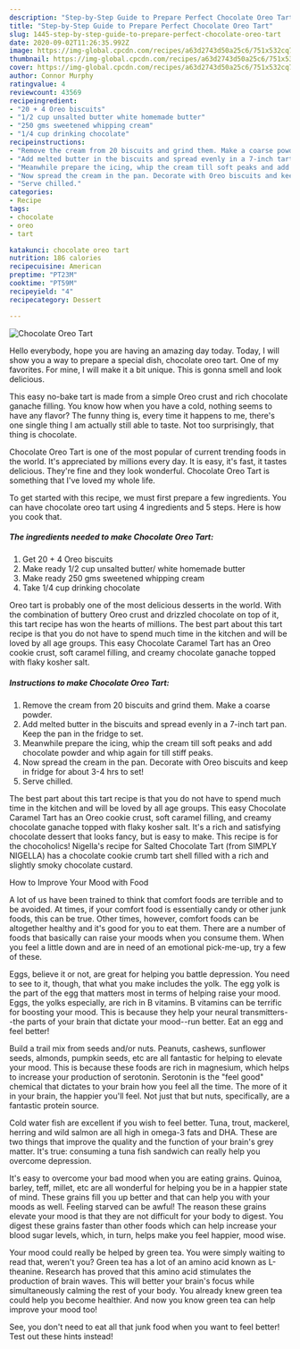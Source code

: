 ```yaml
---
description: "Step-by-Step Guide to Prepare Perfect Chocolate Oreo Tart"
title: "Step-by-Step Guide to Prepare Perfect Chocolate Oreo Tart"
slug: 1445-step-by-step-guide-to-prepare-perfect-chocolate-oreo-tart
date: 2020-09-02T11:26:35.992Z
image: https://img-global.cpcdn.com/recipes/a63d2743d50a25c6/751x532cq70/chocolate-oreo-tart-recipe-main-photo.jpg
thumbnail: https://img-global.cpcdn.com/recipes/a63d2743d50a25c6/751x532cq70/chocolate-oreo-tart-recipe-main-photo.jpg
cover: https://img-global.cpcdn.com/recipes/a63d2743d50a25c6/751x532cq70/chocolate-oreo-tart-recipe-main-photo.jpg
author: Connor Murphy
ratingvalue: 4
reviewcount: 43569
recipeingredient:
- "20 + 4 Oreo biscuits"
- "1/2 cup unsalted butter white homemade butter"
- "250 gms sweetened whipping cream"
- "1/4 cup drinking chocolate"
recipeinstructions:
- "Remove the cream from 20 biscuits and grind them. Make a coarse powder."
- "Add melted butter in the biscuits and spread evenly in a 7-inch tart pan. Keep the pan in the fridge to set."
- "Meanwhile prepare the icing, whip the cream till soft peaks and add chocolate powder and whip again for till stiff peaks."
- "Now spread the cream in the pan. Decorate with Oreo biscuits and keep in fridge for about 3-4 hrs to set!"
- "Serve chilled."
categories:
- Recipe
tags:
- chocolate
- oreo
- tart

katakunci: chocolate oreo tart 
nutrition: 186 calories
recipecuisine: American
preptime: "PT23M"
cooktime: "PT59M"
recipeyield: "4"
recipecategory: Dessert

---
```



![Chocolate Oreo Tart](https://img-global.cpcdn.com/recipes/a63d2743d50a25c6/751x532cq70/chocolate-oreo-tart-recipe-main-photo.jpg)

Hello everybody, hope you are having an amazing day today. Today, I will show you a way to prepare a special dish, chocolate oreo tart. One of my favorites. For mine, I will make it a bit unique. This is gonna smell and look delicious.

This easy no-bake tart is made from a simple Oreo crust and rich chocolate ganache filling. You know how when you have a cold, nothing seems to have any flavor? The funny thing is, every time it happens to me, there&#39;s one single thing I am actually still able to taste. Not too surprisingly, that thing is chocolate.

Chocolate Oreo Tart is one of the most popular of current trending foods in the world. It's appreciated by millions every day. It is easy, it's fast, it tastes delicious. They're fine and they look wonderful. Chocolate Oreo Tart is something that I've loved my whole life.


To get started with this recipe, we must first prepare a few ingredients. You can have chocolate oreo tart using 4 ingredients and 5 steps. Here is how you cook that.

<!--inarticleads1-->

##### The ingredients needed to make Chocolate Oreo Tart:

1. Get 20 + 4 Oreo biscuits
1. Make ready 1/2 cup unsalted butter/ white homemade butter
1. Make ready 250 gms sweetened whipping cream
1. Take 1/4 cup drinking chocolate


Oreo tart is probably one of the most delicious desserts in the world. With the combination of buttery Oreo crust and drizzled chocolate on top of it, this tart recipe has won the hearts of millions. The best part about this tart recipe is that you do not have to spend much time in the kitchen and will be loved by all age groups. This easy Chocolate Caramel Tart has an Oreo cookie crust, soft caramel filling, and creamy chocolate ganache topped with flaky kosher salt. 

<!--inarticleads2-->

##### Instructions to make Chocolate Oreo Tart:

1. Remove the cream from 20 biscuits and grind them. Make a coarse powder.
1. Add melted butter in the biscuits and spread evenly in a 7-inch tart pan. Keep the pan in the fridge to set.
1. Meanwhile prepare the icing, whip the cream till soft peaks and add chocolate powder and whip again for till stiff peaks.
1. Now spread the cream in the pan. Decorate with Oreo biscuits and keep in fridge for about 3-4 hrs to set!
1. Serve chilled.


The best part about this tart recipe is that you do not have to spend much time in the kitchen and will be loved by all age groups. This easy Chocolate Caramel Tart has an Oreo cookie crust, soft caramel filling, and creamy chocolate ganache topped with flaky kosher salt. It&#39;s a rich and satisfying chocolate dessert that looks fancy, but is easy to make. This recipe is for the chocoholics! Nigella&#39;s recipe for Salted Chocolate Tart (from SIMPLY NIGELLA) has a chocolate cookie crumb tart shell filled with a rich and slightly smoky chocolate custard. 

How to Improve Your Mood with Food


A lot of us have been trained to think that comfort foods are terrible and to be avoided. At times, if your comfort food is essentially candy or other junk foods, this can be true. Other times, however, comfort foods can be altogether healthy and it's good for you to eat them. There are a number of foods that basically can raise your moods when you consume them. When you feel a little down and are in need of an emotional pick-me-up, try a few of these.

Eggs, believe it or not, are great for helping you battle depression. You need to see to it, though, that what you make includes the yolk. The egg yolk is the part of the egg that matters most in terms of helping raise your mood. Eggs, the yolks especially, are rich in B vitamins. B vitamins can be terrific for boosting your mood. This is because they help your neural transmitters--the parts of your brain that dictate your mood--run better. Eat an egg and feel better!

Build a trail mix from seeds and/or nuts. Peanuts, cashews, sunflower seeds, almonds, pumpkin seeds, etc are all fantastic for helping to elevate your mood. This is because these foods are rich in magnesium, which helps to increase your production of serotonin. Serotonin is the "feel good" chemical that dictates to your brain how you feel all the time. The more of it in your brain, the happier you'll feel. Not just that but nuts, specifically, are a fantastic protein source.

Cold water fish are excellent if you wish to feel better. Tuna, trout, mackerel, herring and wild salmon are all high in omega-3 fats and DHA. These are two things that improve the quality and the function of your brain's grey matter. It's true: consuming a tuna fish sandwich can really help you overcome depression. 

It's easy to overcome your bad mood when you are eating grains. Quinoa, barley, teff, millet, etc are all wonderful for helping you be in a happier state of mind. These grains fill you up better and that can help you with your moods as well. Feeling starved can be awful! The reason these grains elevate your mood is that they are not difficult for your body to digest. You digest these grains faster than other foods which can help increase your blood sugar levels, which, in turn, helps make you feel happier, mood wise.

Your mood could really be helped by green tea. You were simply waiting to read that, weren't you? Green tea has a lot of an amino acid known as L-theanine. Research has proved that this amino acid stimulates the production of brain waves. This will better your brain's focus while simultaneously calming the rest of your body. You already knew green tea could help you become healthier. And now you know green tea can help improve your mood too!

See, you don't need to eat all that junk food when you want to feel better! Test out  these hints  instead!


